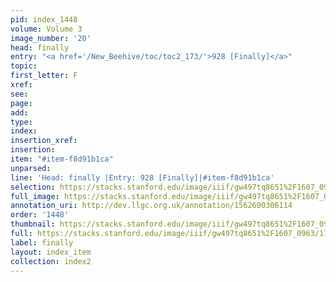 ```yaml
---
pid: index_1448
volume: Volume 3
image_number: '20'
head: finally
entry: "<a href='/New_Beehive/toc/toc2_173/'>928 [Finally]</a>"
topic: 
first_letter: F
xref: 
see: 
page: 
add: 
type: 
index: 
insertion_xref: 
insertion: 
item: "#item-f8d91b1ca"
unparsed: 
line: 'Head: finally |Entry: 928 [Finally]|#item-f8d91b1ca'
selection: https://stacks.stanford.edu/image/iiif/gw497tq8651%2F1607_0963/1785,342,513,195/full/0/default.jpg
full_image: https://stacks.stanford.edu/image/iiif/gw497tq8651%2F1607_0963/full/full/0/default.jpg
annotation_uri: http://dev.llgc.org.uk/annotation/1562600306114
order: '1448'
thumbnail: https://stacks.stanford.edu/image/iiif/gw497tq8651%2F1607_0963/1785,342,513,195/150,/0/default.jpg
full: https://stacks.stanford.edu/image/iiif/gw497tq8651%2F1607_0963/1785,342,513,195/full/0/default.jpg
label: finally
layout: index_item
collection: index2
---
```

